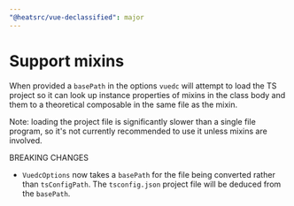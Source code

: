 ```yaml
---
"@heatsrc/vue-declassified": major
---
```


# Support mixins

When provided a `basePath` in the options `vuedc` will attempt to load the TS project so it can look up instance properties of mixins in the class body and them to a theoretical composable in the same file as the mixin.

Note: loading the project file is significantly slower than a single file program, so it's not currently recommended to use it unless mixins are involved.

BREAKING CHANGES

- `VuedcOptions` now takes a `basePath` for the file being converted rather than `tsConfigPath`. The `tsconfig.json` project file will be deduced from the `basePath`.
